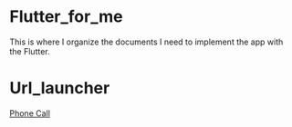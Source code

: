 # Flutter_for_me
This is where I organize the documents I need to implement the app with the Flutter.


# Url_launcher
[Phone Call](https://github.com/YUNHANKYU/Flutter_Phone_Call)
